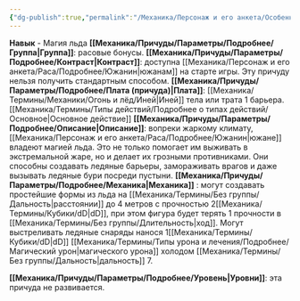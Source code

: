 ```yaml
---
{"dg-publish":true,"permalink":"/Механика/Персонаж и его анкета/Особенности расы/Магия льда/","noteIcon":"","created":"2025-07-12T09:55:51.630+03:00","updated":"2025-07-29T00:24:08.300+03:00"}
---
```


**Навык** - Магия льда
**[[Механика/Причуды/Параметры/Подробнее/Группа\|Группа]]**: расовые бонусы.
**[[Механика/Причуды/Параметры/Подробнее/Контраст\|Контраст]]**: доступна [[Механика/Персонаж и его анкета/Раса/Подробнее/Южанин\|южанам]] на старте игры. Эту причуду нельзя получить стандартным способом. 
**[[Механика/Причуды/Параметры/Подробнее/Плата (причуда)\|Плата]]**: [[Механика/Термины/Механики/Огонь и лёд/Иней\|Иней]] тела или трата 1 барьера. [[Механика/Термины/Типы действий/Подробнее о типах действий/Основное\|Основное действие]]
**[[Механика/Причуды/Параметры/Подробнее/Описание\|Описание]]**: вопреки жаркому климату, [[Механика/Персонаж и его анкета/Раса/Подробнее/Южанин\|южане]] владеют магией льда. Это не только помогает им выживать в экстремальной жаре, но и делает их грозными противниками. Они способны создавать ледяные барьеры, замораживать врагов и даже вызывать ледяные бури посреди пустыни.
**[[Механика/Причуды/Параметры/Подробнее/Механика\|Механика]]** : могут создавать простейшие формы из льда на [[Механика/Термины/Без группы/Дальность\|расстоянии]] до 4 метров с прочностью 2[[Механика/Термины/Кубики/dD\|dD]], при этом фигура будет терять 1 прочности в [[Механика/Термины/Без группы/Длительность\|ход]]. Могут выстреливать ледяные снаряды нанося 1[[Механика/Термины/Кубики/dD\|dD]] [[Механика/Термины/Типы урона и лечения/Подробнее/Магический урон\|магического урона]] холодом [[Механика/Термины/Без группы/Дальность\|дальность]] 7. 

**[[Механика/Причуды/Параметры/Подробнее/Уровень\|Уровни]]**: эта причуда не развивается.